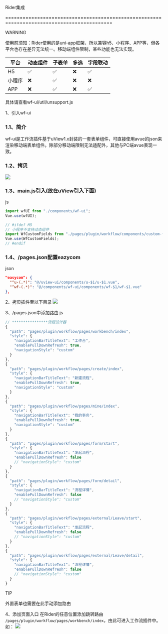 Rider集成

===========================================================================================

WARNING

使用前须知：Rider使用的是uni-app框架，所以兼容h5、小程序、APP等，但各平台也存在差异无法统一。移动端组件限制，某些功能也无法实现。

| 平台  | 动态组件 | 子表单 | 多选  | 字段联动 |
| --- | --- | --- | --- | --- |
| H5  | ✅   | ✅   | ❌   | ✅   |
| 小程序 | ❌   | ✅   | ❌   | ❌   |
| APP | ❌   | ✅   | ❌   | ✅   |

具体请查看wf-ui/util/unsupport.js

1、引入wf-ui

### 1.1、简介
wf-ui是工作流插件基于uView1.x封装的一套表单组件，可直接使用avue的json来渲染移动端表单组件。除部分移动端限制无法适配外，其他与PC端avue表现一致。

### 1.2、拷贝
![](https://cdn.nutflow.vip/docs/image-20220221160753013.png)

### 1.3、main.js引入(放在uView引入下面)
js
```javascript
import wfUI from "./components/wf-ui";
Vue.use(wfUI);

// #ifdef H5
// 小程序不支持动态组件
import WfCustomFields from "./pages/plugin/workflow/components/custom-fileds/index.js";
Vue.use(WfCustomFields);
// #endif
```

### 1.4、/pages.json配置eazycom
json
```json
"easycom": {
  "^u-(.*)": "@/uview-ui/components/u-$1/u-$1.vue",
  "^wf-(.*)": "@/components/wf-ui/components/wf-$1/wf-$1.vue"
},
```

2、拷贝插件至以下目录
![](https://cdn.nutflow.vip/docs/image-20220221161938784.png)

3、/pages.json中添加路由
js
```javascript
// ****************流程设计器
{
  "path": "pages/plugin/workflow/pages/workbench/index",
  "style": {
    "navigationBarTitleText": "工作台",
    "enablePullDownRefresh": true,
    "navigationStyle": "custom"
  }
},
{
  "path": "pages/plugin/workflow/pages/create/index",
  "style": {
    "navigationBarTitleText": "新建流程",
    "enablePullDownRefresh": true,
    "navigationStyle": "custom"
  }
},
{
  "path": "pages/plugin/workflow/pages/mine/index",
  "style": {
    "navigationBarTitleText": "我的事务",
    "enablePullDownRefresh": true,
    "navigationStyle": "custom"
  }
},
{
  "path": "pages/plugin/workflow/pages/form/start",
  "style": {
    "navigationBarTitleText": "发起流程",
    "enablePullDownRefresh": false
    // "navigationStyle": "custom"
  }
},
{
  "path": "pages/plugin/workflow/pages/form/detail",
  "style": {
    "navigationBarTitleText": "流程详情",
    "enablePullDownRefresh": false
    // "navigationStyle": "custom"
  }
},
{
  "path": "pages/plugin/workflow/pages/external/Leave/start",
  "style": {
    "navigationBarTitleText": "发起流程",
    "enablePullDownRefresh": false
    // "navigationStyle": "custom"
  }
},
{
  "path": "pages/plugin/workflow/pages/external/Leave/detail",
  "style": {
    "navigationBarTitleText": "流程详情",
    "enablePullDownRefresh": false
    // "navigationStyle": "custom"
  }
}
```

TIP

外置表单也需要在此手动添加路由

4、添加页面入口
在Rider的任意位置添加跳转路由 `/pages/plugin/workflow/pages/workbench/index`，由此可进入工作流插件中。如：
![](https://cdn.nutflow.vip/docs/image-20220221163920499.png)